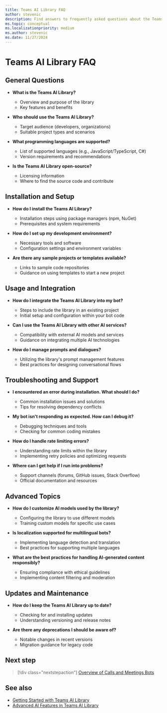 ```yaml
---
title: Teams AI Library FAQ
author: stevenic
description: Find answers to frequently asked questions about the Teams AI Library, including troubleshooting tips and best practices for developing advanced conversational bots.
ms.topic: conceptual
ms.localizationpriority: medium
ms.author: stevenic
ms.date: 11/27/2024
---
```


# Teams AI Library FAQ

## General Questions

- **What is the Teams AI Library?**
  - Overview and purpose of the library
  - Key features and benefits

- **Who should use the Teams AI Library?**
  - Target audience (developers, organizations)
  - Suitable project types and scenarios

- **What programming languages are supported?**
  - List of supported languages (e.g., JavaScript/TypeScript, C#)
  - Version requirements and recommendations

- **Is the Teams AI Library open-source?**
  - Licensing information
  - Where to find the source code and contribute

## Installation and Setup

- **How do I install the Teams AI Library?**
  - Installation steps using package managers (npm, NuGet)
  - Prerequisites and system requirements

- **How do I set up my development environment?**
  - Necessary tools and software
  - Configuration settings and environment variables

- **Are there any sample projects or templates available?**
  - Links to sample code repositories
  - Guidance on using templates to start a new project

## Usage and Integration

- **How do I integrate the Teams AI Library into my bot?**
  - Steps to include the library in an existing project
  - Initial setup and configuration within your bot code

- **Can I use the Teams AI Library with other AI services?**
  - Compatibility with external AI models and services
  - Guidance on integrating multiple AI technologies

- **How do I manage prompts and dialogues?**
  - Utilizing the library's prompt management features
  - Best practices for designing conversational flows

## Troubleshooting and Support

- **I encountered an error during installation. What should I do?**
  - Common installation issues and solutions
  - Tips for resolving dependency conflicts

- **My bot isn't responding as expected. How can I debug it?**
  - Debugging techniques and tools
  - Checking for common coding mistakes

- **How do I handle rate limiting errors?**
  - Understanding rate limits within the library
  - Implementing retry policies and optimizing requests

- **Where can I get help if I run into problems?**
  - Support channels (forums, GitHub issues, Stack Overflow)
  - Official documentation and resources

## Advanced Topics

- **How do I customize AI models used by the library?**
  - Configuring the library to use different models
  - Training custom models for specific use cases

- **Is localization supported for multilingual bots?**
  - Implementing language detection and translation
  - Best practices for supporting multiple languages

- **What are the best practices for handling AI-generated content responsibly?**
  - Ensuring compliance with ethical guidelines
  - Implementing content filtering and moderation

## Updates and Maintenance

- **How do I keep the Teams AI Library up to date?**
  - Checking for and installing updates
  - Understanding versioning and release notes

- **Are there any deprecations I should be aware of?**
  - Notable changes in recent versions
  - Migration guidance for legacy code

## Next step

> [!div class="nextstepaction"]
> [Overview of Calls and Meetings Bots](../calls-and-meetings/overview-of-calls-and-meetings-bots.md)

## See also

- [Getting Started with Teams AI Library](getting-started-with-teams-ai-library.md)
- [Advanced AI Features in Teams AI Library](advanced-ai-features.md)